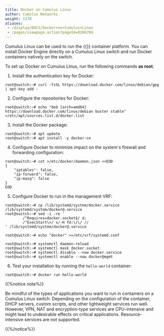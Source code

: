 ```yaml
---
title: Docker on Cumulus Linux
author: Cumulus Networks
weight: 1170
aliases:
 - /display/DOCS/Docker+on+Cumulus+Linux
 - /pages/viewpage.action?pageId=8366704
---
```

Cumulus Linux can be used to run the {{<exlink url="https://www.docker.com/" text="Docker">}} container platform. You can install Docker Engine directly on a Cumulus Linux switch and run Docker containers natively on the switch.

To set up Docker on Cumulus Linux, run the following commands **as root**.

1. Install the authentication key for Docker:

```
root@switch:~# curl -fsSL https://download.docker.com/linux/debian/gpg | apt-key add -
```

2. Configure the repositories for Docker:

```
root@switch:~# echo "deb [arch=amd64] https://download.docker.com/linux/debian buster stable" >/etc/apt/sources.list.d/docker.list
```

3. Install the Docker package:

```
root@switch:~# apt update
root@switch:~# apt install -y docker-ce
```

4. Configure Docker to minimize impact on the system's firewall and forwarding configuration:

```
root@switch:~# cat >/etc/docker/daemon.json <<EOD
{
	"iptables": false,
	"ip-forward": false,
	"ip-masq": false
}
EOD
```

5. Configure Docker to run in the management VRF:

```
root@switch:~# cp /lib/systemd/system/docker.service /lib/systemd/system/docker@.service
root@switch:~# sed -i -re '
        /^Requires=docker.socket$/ d;
        /^ExecStart\>/ s/-H fd:\/\/ //
' /lib/systemd/system/docker@.service

root@switch:~# echo "docker" >>/etc/vrf/systemd.conf

root@switch:~# systemctl daemon-reload
root@switch:~# systemctl mask docker.socket
root@switch:~# systemctl disable --now docker.service
root@switch:~# systemctl enable --now docker@mgmt
```

6. Test your installation by running the `hello-world` container:

```
root@switch:~# docker run hello-world
```

{{%notice note%}}

Be mindful of the types of applications you want to run in containers on a Cumulus Linux switch. Depending on the configuration of the container, DHCP servers, custom scripts, and other lightweight services run well. However, VPN, NAT and encryption-type services are CPU-intensive and might lead to undesirable effects on critical applications. Resource-intensive services are not supported.

{{%/notice%}}
